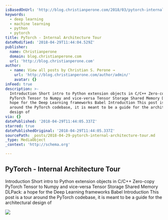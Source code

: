 ```yaml
---
isBasedOnUrl: 'http://blog.christianperone.com/2018/03/pytorch-internal-architecture-tour/'
keywords:
  - deep learning
  - machine learning
  - python
  - pytorch
title: PyTorch - Internal Architecture Tour
dateModified: '2018-04-29T11:44:04.529Z'
publisher:
  name: Christianperone
  domain: blog.christianperone.com
  url: 'http://blog.christianperone.com'
author:
  - name: View all posts by Christian S. Perone →
    url: 'http://blog.christianperone.com/author/admin/'
    avatar: {}
inFeed: true
description: >-
  Introduction Short intro to Python extension objects in C/C++ Zero-copy
  PyTorch Tensor to Numpy and vice-versa Tensor Storage Shared Memory DLPack: a
  hope for the Deep Learning frameworks Babel Introduction This post is a tour
  around the PyTorch codebase, it is meant to be a guide for the architectural
  design of
via: {}
datePublished: '2018-04-29T11:44:05.337Z'
starred: true
datePublishedOriginal: '2018-04-29T11:44:05.337Z'
sourcePath: _posts/2018-04-29-pytorch-internal-architecture-tour.md
_type: MediaObject
_context: 'http://schema.org'

---
```

<article style=""><h1>PyTorch - Internal Architecture Tour</h1><p>Introduction Short intro to Python extension objects in C/C++ Zero-copy PyTorch Tensor to Numpy and vice-versa Tensor Storage Shared Memory DLPack: a hope for the Deep Learning frameworks Babel Introduction This post is a tour around the PyTorch codebase, it is meant to be a guide for the architectural design of</p><img src="https://pbs.twimg.com/profile_images/634134295607668736/FdZjcEl2_400x400.jpg" /></article>